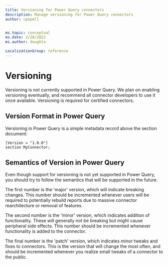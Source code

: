 ```yaml
---
title: Versioning for Power Query connectors
description: Manage versioning for Power Query connectors
author: cpopell


ms.topic: conceptual
ms.date: 2/28/2022
ms.author: dougklo

LocalizationGroup: reference
---
```


# Versioning
Versioning is not currently supported in Power Query.  We plan on enabling versioning eventually, and recommend all connector developers to use it once available. Versioning is required for certified connectors.

## Version Format in Power Query
Versioning in Power Query is a simple metadata record above the section document:

```
[Version = "1.0.0"]
section MyConnector;
```

## Semantics of Version in Power Query
Even though support for versioning is not yet supported in Power Query, you should try to follow the semantics that will be supported in the future. 

The first number is the 'major' version, which will indicate breaking changes. This number should be incremented whenever users will be required to potentially rebuild reports due to massive connector rearchitecture or removal of features.

The second number is the 'minor' version, which indicates addition of functionality. These will generally not be breaking but might cause peripheral side effects. This number should be incremented whenever functionality is added to the connector.

The final number is the 'patch' version, which indicates minor tweaks and fixes to connectors. This is the version that will change the most often, and should be incremented whenever you realize small tweaks of a connector to the public.
